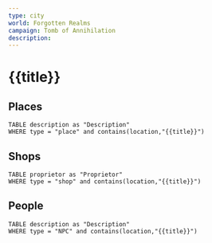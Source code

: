 ```yaml
---
type: city
world: Forgotten Realms
campaign: Tomb of Annihilation
description:
---
```


# {{title}}

## Places
```dataview
TABLE description as "Description"
WHERE type = "place" and contains(location,"{{title}}")
```

## Shops
```dataview
TABLE proprietor as "Proprietor"
WHERE type = "shop" and contains(location,"{{title}}")
```

## People
```dataview
TABLE description as "Description"
WHERE type = "NPC" and contains(location,"{{title}}")
```